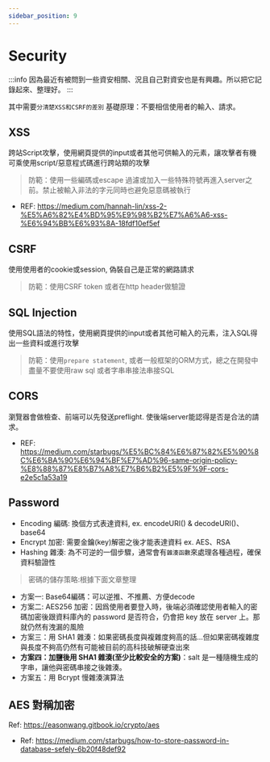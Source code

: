 ```yaml
---
sidebar_position: 9
---
```

# Security
:::info
因為最近有被問到一些資安相關、況且自己對資安也是有興趣。所以把它記錄起來、整理好。
:::

其中需要`分清楚XSS和CSRF的差別`
基礎原理：不要相信使用者的輸入、請求。

## XSS
跨站Script攻擊，使用網頁提供的input或者其他可供輸入的元素，讓攻擊者有機可乘使用script/惡意程式碼進行跨站類的攻擊

> 防範：使用一些編碼或escape 過濾或加入一些特殊符號再進入server之前。禁止被輸入非法的字元同時也避免惡意碼被執行

- REF: https://medium.com/hannah-lin/xss-2-%E5%A6%82%E4%BD%95%E9%98%B2%E7%A6%A6-xss-%E6%94%BB%E6%93%8A-18fdf10ef5ef
  
## CSRF
使用使用者的cookie或session, 偽裝自己是正常的網路請求

> 防範：使用CSRF token 或者在http header做驗證

## SQL Injection
使用SQL語法的特性，使用網頁提供的input或者其他可輸入的元素，注入SQL得出一些資料或進行攻擊

> 防範：使用`prepare statement`, 或者一般框架的ORM方式，總之在開發中盡量不要使用raw sql 或者字串串接法串接SQL

## CORS
瀏覽器會做檢查、前端可以先發送preflight. 使後端server能認得是否是合法的請求。
- REF: https://medium.com/starbugs/%E5%BC%84%E6%87%82%E5%90%8C%E6%BA%90%E6%94%BF%E7%AD%96-same-origin-policy-%E8%88%87%E8%B7%A8%E7%B6%B2%E5%9F%9F-cors-e2e5c1a53a19

## Password
- Encoding 編碼: 換個方式表達資料, ex. encodeURI() & decodeURI()、base64
- Encrypt 加密: 需要金鑰(key)解密之後才能表達資料 ex. AES、RSA
- Hashing 雜湊: 為不可逆的一個步驟，通常會有`雜湊函數`來處理各種過程，確保資料驗證性

> 密碼的儲存策略:根據下面文章整理
- 方案一: Base64編碼：可以逆推、不推薦、方便decode
- 方案二: AES256 加密：因爲使用者要登入時，後端必須確認使用者輸入的密碼加密後跟資料庫內的 password 是否符合，仍會把 key 放在 server 上。那就仍然有洩漏的風險
- 方案三：用 SHA1 雜湊：如果密碼長度與複雜度夠高的話...但如果密碼複雜度與長度不夠高仍然有可能被目前的高科技破解硬查出來
- **方案四：加鹽後用 SHA1 雜湊(至少比較安全的方案)**：salt 是一種隨機生成的字串，讓他與密碼串接之後雜湊。
- 方案五：用 Bcrypt 慢雜湊演算法

## AES 對稱加密
Ref: https://easonwang.gitbook.io/crypto/aes

- Ref: https://medium.com/starbugs/how-to-store-password-in-database-sefely-6b20f48def92

